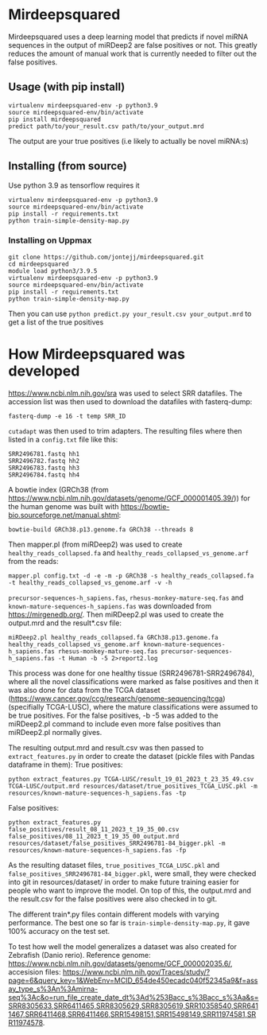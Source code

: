 # Mirdeepsquared 
Mirdeepsquared uses a deep learning model that predicts if novel miRNA sequences in the output of miRDeep2 are false positives or not. This greatly reduces the amount of manual work that is currently needed to filter out the false positives.

## Usage (with pip install)
```
virtualenv mirdeepsquared-env -p python3.9
source mirdeepsquared-env/bin/activate
pip install mirdeepsquared
predict path/to/your_result.csv path/to/your_output.mrd
```

The output are your true positives (i.e likely to actually be novel miRNA:s)

## Installing (from source)
Use python 3.9 as tensorflow requires it

```
virtualenv mirdeepsquared-env -p python3.9
source mirdeepsquared-env/bin/activate
pip install -r requirements.txt
python train-simple-density-map.py
```

### Installing on Uppmax
```
git clone https://github.com/jontejj/mirdeepsquared.git
cd mirdeepsquared
module load python3/3.9.5
virtualenv mirdeepsquared-env -p python3.9
source mirdeepsquared-env/bin/activate
pip install -r requirements.txt
python train-simple-density-map.py
```

Then you can use ```python predict.py your_result.csv your_output.mrd``` to get a list of the true positives

# How Mirdeepsquared was developed

https://www.ncbi.nlm.nih.gov/sra was used to select SRR datafiles. The accession list was then used to download the datafiles with fasterq-dump:

```
fasterq-dump -e 16 -t temp SRR_ID
```
```cutadapt``` was then used to trim adapters. The resulting files where then listed in a ```config.txt``` file like this:
```
SRR2496781.fastq hh1
SRR2496782.fastq hh2
SRR2496783.fastq hh3
SRR2496784.fastq hh4
```

A bowtie index (GRCh38 (from https://www.ncbi.nlm.nih.gov/datasets/genome/GCF_000001405.39/)) for the human genome was built with https://bowtie-bio.sourceforge.net/manual.shtml:
```
bowtie-build GRCh38.p13.genome.fa GRCh38 --threads 8
```

Then mapper.pl (from miRDeep2) was used to create ```healthy_reads_collapsed.fa``` and ```healthy_reads_collapsed_vs_genome.arf``` from the reads:
```
mapper.pl config.txt -d -e -m -p GRCh38 -s healthy_reads_collapsed.fa -t healthy_reads_collapsed_vs_genome.arf -v -h
```

```precursor-sequences-h_sapiens.fas```, ```rhesus-monkey-mature-seq.fas``` and ```known-mature-sequences-h_sapiens.fas``` was downloaded from https://mirgenedb.org/. Then miRDeep2.pl was used to create the output.mrd and the result*.csv file:
```
miRDeep2.pl healthy_reads_collapsed.fa GRCh38.p13.genome.fa healthy_reads_collapsed_vs_genome.arf known-mature-sequences-h_sapiens.fas rhesus-monkey-mature-seq.fas precursor-sequences-h_sapiens.fas -t Human -b -5 2>report2.log
```

This process was done for one healthy tissue (SRR2496781-SRR2496784), where all the novel classifications were marked as false positives and then it was also done for data from the TCGA dataset (https://www.cancer.gov/ccg/research/genome-sequencing/tcga) (specifially TCGA-LUSC), where the mature classifications were assumed to be true positives. For the false positives, -b -5 was added to the miRDeep2.pl command to include even more false positives than miRDeep2.pl normally gives.

The resulting output.mrd and result.csv was then passed to ```extract_features.py``` in order to create the dataset (pickle files with Pandas dataframe in them):
True positives:
```
python extract_features.py TCGA-LUSC/result_19_01_2023_t_23_35_49.csv TCGA-LUSC/output.mrd resources/dataset/true_positives_TCGA_LUSC.pkl -m resources/known-mature-sequences-h_sapiens.fas -tp
```
False positives:
```
python extract_features.py false_positives/result_08_11_2023_t_19_35_00.csv false_positives/08_11_2023_t_19_35_00_output.mrd resources/dataset/false_positives_SRR2496781-84_bigger.pkl -m resources/known-mature-sequences-h_sapiens.fas -fp
```

As the resulting dataset files, ```true_positives_TCGA_LUSC.pkl``` and ```false_positives_SRR2496781-84_bigger.pkl```, were small, they were checked into git in resources/dataset/ in order to make future training easier for people who want to improve the model. On top of this, the output.mrd and the result.csv for the false positives were also checked in to git.

The different train*.py files contain different models with varying performance. The best one so far is ```train-simple-density-map.py```, it gave 100% accuracy on the test set.

To test how well the model generalizes a dataset was also created for Zebrafish (Danio rerio). Reference genome: https://www.ncbi.nlm.nih.gov/datasets/genome/GCF_000002035.6/, accesision files: https://www.ncbi.nlm.nih.gov/Traces/study/?page=6&query_key=1&WebEnv=MCID_654de450ecadc040f52345a9&f=assay_type_s%3An%3Amirna-seq%3Ac&o=run_file_create_date_dt%3Ad%253Bacc_s%3Bacc_s%3Aa&s=SRR8305633,SRR6411465,SRR8305629,SRR8305619,SRR10358540,SRR6411467,SRR6411468,SRR6411466,SRR15498151,SRR15498149,SRR11974581,SRR11974578.
